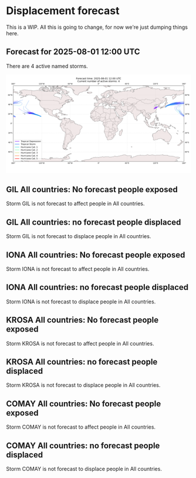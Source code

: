 # Displacement forecast

This is a WIP. All this is going to change, for now we're just dumping things here.

## Forecast for 2025-08-01 12:00 UTC

There are 4 active named storms.

![Active storm ensemble tracks](ECMWF_TC_tracks_20250801120000.png)


## GIL All countries: No forecast people exposed

Storm GIL is not forecast to affect people in All countries.


## GIL All countries: no forecast people displaced

Storm GIL is not forecast to displace people in All countries.


## IONA All countries: No forecast people exposed

Storm IONA is not forecast to affect people in All countries.


## IONA All countries: no forecast people displaced

Storm IONA is not forecast to displace people in All countries.


## KROSA All countries: No forecast people exposed

Storm KROSA is not forecast to affect people in All countries.


## KROSA All countries: no forecast people displaced

Storm KROSA is not forecast to displace people in All countries.


## COMAY All countries: No forecast people exposed

Storm COMAY is not forecast to affect people in All countries.


## COMAY All countries: no forecast people displaced

Storm COMAY is not forecast to displace people in All countries.


